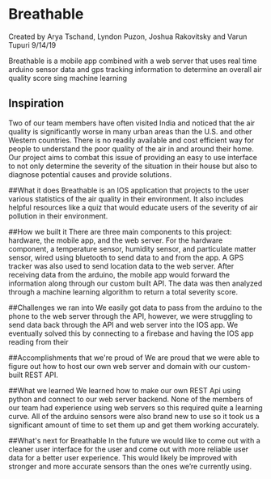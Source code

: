 # Breathable
Created by Arya Tschand, Lyndon Puzon, Joshua Rakovitsky and Varun Tupuri 9/14/19

Breathable is a mobile app combined with a web server that uses real time arduino sensor data and gps tracking information to determine an overall air quality score sing machine learning

## Inspiration
Two of our team members have often visited India and noticed that the air quality is significantly worse in many urban areas than the U.S. and other Western countries. There is no readily available and cost efficient way for people to understand the poor quality of the air in and around their home. Our project aims to combat this issue of providing an easy to use interface to not only determine the severity of the situation in their house but also to diagnose potential causes and provide solutions.

##What it does
Breathable is an IOS application that projects to the user various statistics of the air quality in their environment. It also includes helpful resources like a quiz that would educate users of the severity of air pollution in their environment.

##How we built it
There are three main components to this project: hardware, the mobile app, and the web server. For the hardware component, a temperature sensor, humidity sensor, and particulate matter sensor, wired using bluetooth to send data to and from the app. A GPS tracker was also used to send location data to the web server. After receiving data from the arduino, the mobile app would forward the information along through our custom built API. The data was then analyzed through a machine learning algorithm to return a total severity score.

##Challenges we ran into
We easily got data to pass from the arduino to the phone to the web server through the API, however, we were struggling to send data back through the API and web server into the IOS app. We eventually solved this by connecting to a firebase and having the IOS app reading from their

##Accomplishments that we're proud of
We are proud that we were able to figure out how to host our own web server and domain with our custom-built REST API.

##What we learned
We learned how to make our own REST Api using python and connect to our web server backend. None of the members of our team had experience using web servers so this required quite a learning curve. All of the arduino sensors were also brand new to use so it took us a significant amount of time to set them up and get them working accurately.

##What's next for Breathable
In the future we would like to come out with a cleaner user interface for the user and come out with more reliable user data for a better user experience. This would likely be improved with stronger and more accurate sensors than the ones we’re currently using.
